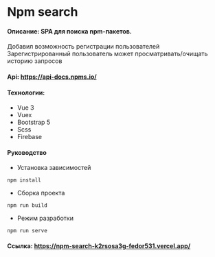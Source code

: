 # Npm search
#### Описание: SPA для поиска npm-пакетов.
Добавил возможность регистрации пользователей 
<br>
Зарегистрированный пользователь может просматривать/очищать историю запросов
#### Api: https://api-docs.npms.io/
#### Технологии:
* Vue 3
* Vuex
* Bootstrap 5
* Scss
* Firebase
#### Руководство
* Установка зависимостей
```
npm install
```
* Сборка проекта
```
npm run build
```
* Режим разработки
```
npm run serve
```
#### Ссылка: https://npm-search-k2rsosa3g-fedor531.vercel.app/
